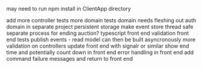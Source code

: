 may need to run npm install in ClientApp directory

add more controller tests
more domain tests
domain needs fleshing out
auth
domain in separate project
persistent storage
make event store thread safe
separate process for ending auction?
typescript
front end validation
front end tests
publish events - read model can then be built asyncronously
more validation on controllers
update front end with signalr or similar
show end time and potentially count down in front end
error handling in front end
add command failure messages and return to front end